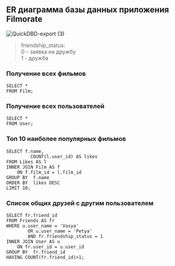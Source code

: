 ## ER диаграмма базы данных приложения Filmorate

![QuickDBD-export (3)](https://user-images.githubusercontent.com/45097739/172686867-4f74a4a8-877b-4a06-9b97-81627bb454ea.png)

>friendship_status:\
>0 - заявка на дружбу\
>1 - дружба


### Получение всех фильмов
```
SELECT *
FROM Film;
```    

### Получение всех пользователей
```
SELECT *
FROM User;
```  

### Топ 10 наиболее популярных фильмов

```
SELECT f.name,
		 COUNT(l.user_id) AS likes
FROM Likes AS l
INNER JOIN Film AS f
	ON f.film_id = l.film_id
GROUP BY  f.name
ORDER BY  likes DESC 
LIMIT 10;
```

### Cписок общих друзей с другим пользователем
```
SELECT fr.friend_id
FROM Friends AS fr
WHERE u.user_name = 'Vasya'
		OR u.user_name = 'Petya'
		AND fr.friendship_status = 1
INNER JOIN User AS u
	ON fr.user_id = u.user_id
GROUP BY  fr.friend_id
HAVING COUNT(fr.friend_id)>1;
```
